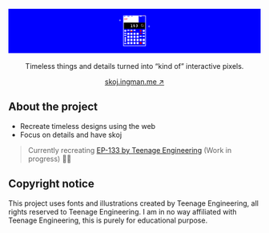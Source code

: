 ![A device with a display showing "163", a grid of 15-ish buttons and sparkles all around](/docs/cover.gif)

<p align="center">
Timeless things and details turned into “kind of” interactive pixels.
</p>

<p align="center">
<a href="https://skoj.ingman.me">skoj.ingman.me ↗</a>
</p>


## About the project

* Recreate timeless designs using the web
* Focus on details and have skoj

> Currently recreating [EP-133 by Teenage Engineering](https://teenage.engineering/products/ep-133) (Work in progress) 🧑‍🎨

## Copyright notice
This project uses fonts and illustrations created by Teenage Engineering, all rights reserved to Teenage Engineering. I am in no way affiliated with Teenage Engineering, this is purely for educational purpose.